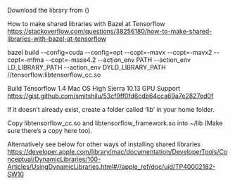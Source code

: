 Download the library from ()

How to make shared libraries with Bazel at Tensorflow
https://stackoverflow.com/questions/38256180/how-to-make-shared-libraries-with-bazel-at-tensorflow

bazel build --config=cuda --config=opt --copt=-mavx --copt=-mavx2 --copt=-mfma --copt=-msse4.2 --action_env PATH --action_env LD_LIBRARY_PATH --action_env DYLD_LIBRARY_PATH //tensorflow:libtensorflow_cc.so


Build Tensorflow 1.4 Mac OS High Sierra 10.13 GPU Support 
https://gist.github.com/smitshilu/53cf9ff0fd6cdb64cca69a7e2827ed0f


If it doesn’t already exist, create a folder called ‘lib’ in your home folder. 

Copy libtensorflow_cc.so and libtensorflow_framework.so into ~/lib
(Make sure there’s a copy here too).

Alternatively see below for other ways of installing shared libraries
https://developer.apple.com/library/mac/documentation/DeveloperTools/Conceptual/DynamicLibraries/100-Articles/UsingDynamicLibraries.html#//apple_ref/doc/uid/TP40002182-SW10
